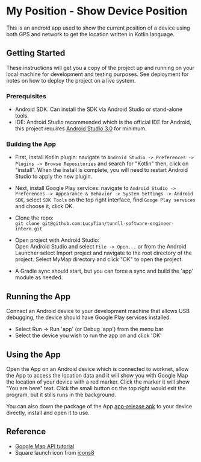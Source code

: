 
# My Position - Show Device Position
This is an android app used to show the current position of a device using both GPS and network to get the location written in Kotlin language.

## Getting Started
These instructions will get you a copy of the project up and running on your local machine for development and testing purposes. See deployment for notes on how to deploy the project on a live system.

### Prerequisites
* Android SDK. Can install the SDK via Android Studio or stand-alone tools. 
* IDE: Android Studio recommended which is the official IDE for Android, this project requires [Android Studio 3.0]((https://developer.android.com/studio/preview/index.html)) for minimum.

### Building the App
* First, install Kotlin plugin: navigate to `Android Studio -> Preferences -> Plugins -> Browse Repositories` and search for "Kotlin" then, click on "install". When the install is complete, you will need to restart Android Studio to apply the new plugin.

* Next, install Google Play services: navigate to `Android Studio -> Preferences -> Appearance & Behavior -> System Settings -> Android SDK`, select `SDK Tools` on the top right interface, find `Googe Play services` and choose it, click OK.

* Clone the repo:<br>
`git clone git@github.com:LucyTian/tunnll-software-engineer-intern.git`

* Open project with Android Studio:<br>
Open Android Studio and select `File -> Open...` or from the Android Launcher select Import project and navigate to the root directory of the project. Select MyMap directory and click "OK" to open the project.

* A Gradle sync should start, but you can force a sync and build the 'app' module as needed.

## Running the App
Connect an Android device to your development machine that allows USB debugging, the device should have Google Play services installed. 
* Select Run -> Run 'app' (or Debug 'app') from the menu bar
* Select the device you wish to run the app on and click 'OK'

## Using the App
Open the App on an Android device which is connected to worknet, allow the App to access the location data and it will show you with Google Map the location of your device with a red marker. Click the marker it will show "You are here" text. 
Click the small button on the top right would exit the program, but it stills runs in the background.

You can also down the package of the App [app-release.apk](https://github.com/LucyTian/tunnll-software-engineer-intern/tree/master/MyMap/app/release) to your device directly, install and open it to use.

## Reference
* [Google Map API tutorial](https://developers.google.com/maps/documentation/android-api/current-place-tutorial) 
* Square launch icon from [icons8](https://icons8.com/icon/342/map)
